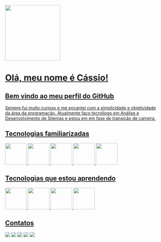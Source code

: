 <div>
<a href="https://github.com/cassiocmm">
<img height="180em" src="https://github-readme-stats.vercel.app/api/top-langs/?username=seu-usuário-aqui&layout=compact&langs_count=7&theme=dracula"/>


# Olá, meu nome é Cássio!

## Bem vindo ao meu perfil do GitHub

Sempre fui muito curioso e me encantei com a simplicidade e objetividade da área da programação. 
Atualmente faço tecnólogo em Análise e Desenvolvimento de Sitemas e estou em em fase de transição de carreira.

## Tecnologias familiarizadas


<img src="https://cdn.jsdelivr.net/gh/devicons/devicon/icons/git/git-plain-wordmark.svg" width="70" height="70"/> <img src="https://cdn.jsdelivr.net/gh/devicons/devicon/icons/github/github-original-wordmark.svg" width="70" height="70" /> <img src="https://cdn.jsdelivr.net/gh/devicons/devicon/icons/html5/html5-original-wordmark.svg" width="70" height="70" /> <img src="https://cdn.jsdelivr.net/gh/devicons/devicon/icons/css3/css3-original-wordmark.svg" width="70" height="70" /> <img src="https://cdn.jsdelivr.net/gh/devicons/devicon/icons/python/python-original-wordmark.svg" width="70" height="70"/>

## Tecnologias que estou aprendendo


<img src="https://cdn.jsdelivr.net/gh/devicons/devicon/icons/javascript/javascript-original.svg" width="70" height="70" /> <img src="https://cdn.jsdelivr.net/gh/devicons/devicon/icons/java/java-plain-wordmark.svg" width="70" height="70" /> <img src="https://cdn.jsdelivr.net/gh/devicons/devicon/icons/linux/linux-original.svg" width="70" height="70" /> <img src="https://cdn.jsdelivr.net/gh/devicons/devicon/icons/mysql/mysql-original-wordmark.svg" width="70" height="70" />


## Contatos
            
<div>
<a href="https://www.youtube.com/seu-canal-youtube-aqui" target="_blank"><img src="https://img.shields.io/badge/YouTube-FF0000?style=for-the-badge&logo=youtube&logoColor=white" target="_blank"></a>
<a href="https://instagram.com/seu-usuário-instagram-aqui" target="_blank"><img src="https://img.shields.io/badge/-Instagram-%23E4405F?style=for-the-badge&logo=instagram&logoColor=white" target="_blank"></a>
<a href="https://www.twitch.tv/seu-usuário-aqui" target="_blank"><img src="https://img.shields.io/badge/Twitch-9146FF?style=for-the-badge&logo=twitch&logoColor=white" target="_blank"></a>
<a href = "mailto:contato@seu-usuário-aqui"><img src="https://img.shields.io/badge/Gmail-D14836?style=for-the-badge&logo=gmail&logoColor=white" target="_blank"></a>
<a href="https://www.linkedin.com/in/seu-usuário-linkedln-aqui" target="_blank"><img src="https://img.shields.io/badge/-LinkedIn-%230077B5?style=for-the-badge&logo=linkedin&logoColor=white" target="_blank"></a>   
</div>            
          
          
          
          
          
          

          

<!--
**cassiocmm/cassiocmm** is a ✨ _special_ ✨ repository because its `README.md` (this file) appears on your GitHub profile.

Here are some ideas to get you started:

- 🔭 I’m currently working on ...
- 🌱 I’m currently learning ...
- 👯 I’m looking to collaborate on ...
- 🤔 I’m looking for help with ...
- 💬 Ask me about ...
- 📫 How to reach me: ...
- 😄 Pronouns: ...
- ⚡ Fun fact: ...
-->
